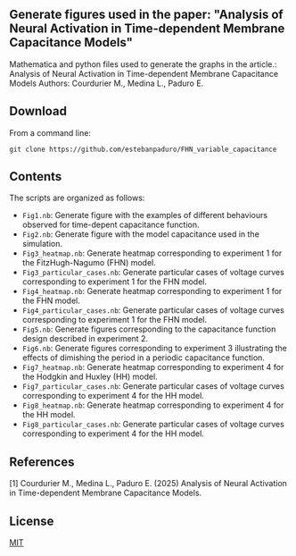 ## Generate figures used in the paper: "Analysis of Neural Activation in Time-dependent Membrane Capacitance Models"
Mathematica and python files used to generate the graphs in the article.: Analysis of Neural Activation in Time-dependent Membrane Capacitance Models
Authors: Courdurier M., Medina L., Paduro E.

## Download 
From a command line:
```
git clone https://github.com/estebanpaduro/FHN_variable_capacitance
```

## Contents
The scripts are organized as follows:
* `Fig1.nb`: Generate figure with the examples of different behaviours observed for time-depent capacitance function.
* `Fig2.nb`: Generate figure with the model capacitance used in the simulation.
* `Fig3_heatmap.nb`: Generate heatmap corresponding to experiment 1 for the FitzHugh-Nagumo (FHN) model.
* `Fig3_particular_cases.nb`: Generate particular cases of voltage curves corresponding to experiment 1 for the FHN model.
* `Fig4_heatmap.nb`: Generate heatmap corresponding to experiment 1 for the FHN model.
* `Fig4_particular_cases.nb`: Generate particular cases of voltage curves corresponding to experiment 1 for the FHN model.
* `Fig5.nb`: Generate figures corresponding to the capacitance function design described in experiment 2.
* `Fig6.nb`: Generate figures corresponding to experiment 3 illustrating the effects of dimishing the period in a periodic capacitance function.
* `Fig7_heatmap.nb`: Generate heatmap corresponding to experiment 4 for the Hodgkin and Huxley (HH) model.
* `Fig7_particular_cases.nb`: Generate particular cases of voltage curves corresponding to experiment 4 for the HH model.
* `Fig8_heatmap.nb`: Generate heatmap corresponding to experiment 4 for the HH model.
* `Fig8_particular_cases.nb`: Generate particular cases of voltage curves corresponding to experiment 4 for the HH model.

## References

[1] Courdurier M., Medina L., Paduro E. (2025) Analysis of Neural Activation in Time-dependent Membrane Capacitance Models.

## License

[MIT](LICENSE)
